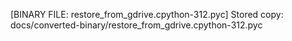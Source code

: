 [BINARY FILE: restore_from_gdrive.cpython-312.pyc]
Stored copy: docs/converted-binary/restore_from_gdrive.cpython-312.pyc
